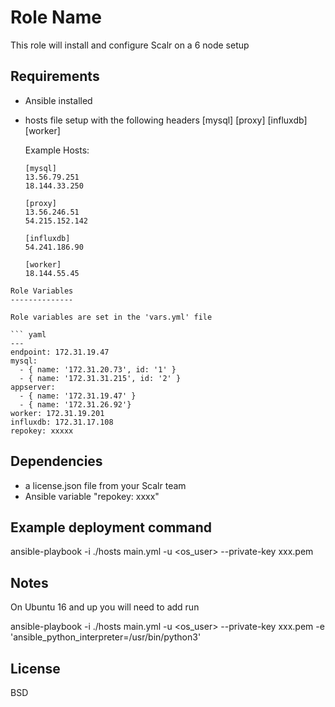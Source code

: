 Role Name
=========

This role will install and configure Scalr on a 6 node setup

Requirements
------------

- Ansible installed
- hosts file setup with the following headers
  [mysql]
  [proxy]
  [influxdb]
  [worker]

  Example Hosts:
  ```
  [mysql]
  13.56.79.251
  18.144.33.250

  [proxy]
  13.56.246.51
  54.215.152.142

  [influxdb]
  54.241.186.90

  [worker]
  18.144.55.45
```
Role Variables
--------------

Role variables are set in the 'vars.yml' file

``` yaml
---
endpoint: 172.31.19.47
mysql:
  - { name: '172.31.20.73', id: '1' }
  - { name: '172.31.31.215', id: '2' }
appserver:
  - { name: '172.31.19.47' }
  - { name: '172.31.26.92'}
worker: 172.31.19.201
influxdb: 172.31.17.108
repokey: xxxxx

```

Dependencies
------------

- a license.json file from your Scalr team
- Ansible variable "repokey: xxxx"

Example deployment command
----------------
ansible-playbook -i ./hosts main.yml -u <os_user> --private-key xxx.pem

Notes
----------------
On Ubuntu 16 and up you will need to add run

ansible-playbook -i ./hosts main.yml -u <os_user> --private-key xxx.pem -e 'ansible_python_interpreter=/usr/bin/python3'

License
-------

BSD
